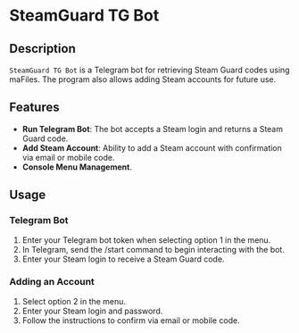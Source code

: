 # SteamGuard TG Bot

## Description
`SteamGuard TG Bot` is a Telegram bot for retrieving Steam Guard codes using maFiles. The program also allows adding Steam accounts for future use.

## Features
- **Run Telegram Bot**: The bot accepts a Steam login and returns a Steam Guard code.
- **Add Steam Account**: Ability to add a Steam account with confirmation via email or mobile code.
- **Console Menu Management**.

## Usage
### Telegram Bot
1. Enter your Telegram bot token when selecting option 1 in the menu.
2. In Telegram, send the /start command to begin interacting with the bot.
3. Enter your Steam login to receive a Steam Guard code.
### Adding an Account
1. Select option 2 in the menu.
2. Enter your Steam login and password.
3. Follow the instructions to confirm via email or mobile code.
